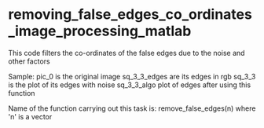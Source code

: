 # removing_false_edges_co_ordinates_image_processing_matlab
This code filters the co-ordinates of the false edges due to the noise and other factors

Sample:
pic_0 is the original image
sq_3_3_edges are its edges in rgb
sq_3_3 is the plot of its edges with noise
sq_3_3_algo plot of edges after using this function

Name of the function carrying out this task is:
remove_false_edges(n)
where 'n' is a vector
